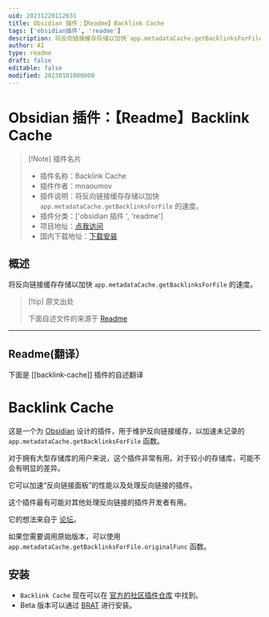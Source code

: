 ```yaml
---
uid: 20231220112631
title: Obsidian 插件：【Readme】Backlink Cache
tags: ['obsidian插件', 'readme']
description: 将反向链接缓存存储以加快`app.metadataCache.getBacklinksForFile`的速度。
author: AI
type: readme
draft: false
editable: false
modified: 20230101000000
---
```


# Obsidian 插件：【Readme】Backlink Cache

> [!Note] 插件名片
> - 插件名称：Backlink Cache
> - 插件作者：mnaoumov
> - 插件说明：将反向链接缓存存储以加快 `app.metadataCache.getBacklinksForFile` 的速度。
> - 插件分类：['obsidian 插件 ', 'readme']
> - 项目地址：[点我访问](https://github.com/mnaoumov/obsidian-backlink-cache)
> - 国内下载地址：[下载安装](https://pkmer.cn/products/plugin/pluginMarket/?backlink-cache)

## 概述

将反向链接缓存存储以加快 `app.metadataCache.getBacklinksForFile` 的速度。

> [!tip] 原文出处
>
>下面自述文件的来源于 [Readme](https://ghproxy.net/https://raw.githubusercontent.com/mnaoumov/obsidian-backlink-cache/master/README.md)

---

## Readme(翻译）

下面是 [[backlink-cache]] 插件的自述翻译

# Backlink Cache

这是一个为 [Obsidian](https://obsidian.md/) 设计的插件，用于维护反向链接缓存，以加速未记录的 `app.metadataCache.getBacklinksForFile` 函数。

对于拥有大型存储库的用户来说，这个插件非常有用。对于较小的存储库，可能不会有明显的差异。

它可以加速“反向链接面板”的性能以及处理反向链接的插件。

这个插件最有可能对其他处理反向链接的插件开发者有用。

它的想法来自于 [论坛](https://forum.obsidian.md/t/store-backlinks-in-metadatacache/67000)。

如果您需要调用原始版本，可以使用 `app.metadataCache.getBacklinksForFile.originalFunc` 函数。

## 安装

- `Backlink Cache` 现在可以在 [官方的社区插件仓库](https://obsidian.md/plugins) 中找到。
- Beta 版本可以通过 [BRAT](https://github.com/TfTHacker/obsidian42-brat) 进行安装。



